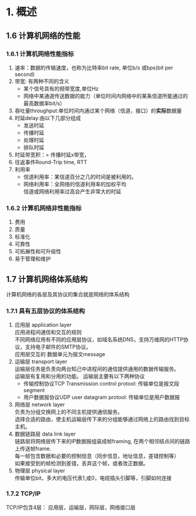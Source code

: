 # 1. 概述
## 1.6 计算机网络的性能
### 1.6.1 计算机网络性能指标
1. 速率：数据的传输速度，也称为比特率bit rate, 单位b/s 或bps(bit per second)
2. 带宽: 有两种不同的含义
    - 某个信号具有的频带宽度,单位Hz
    - 网络中某通道传送数据的能力（单位时间内网络中的某条信道所能通过的最高数据率bit/s）
3. 吞吐量throughput:单位时间内通过某个网络（信道，接口）的**实际**数据量
4. 时延delay:由以下几部分组成
    - 发送时延
    - 传播时延
    - 处理时延
    - 排队时延
5. 时延带宽积：= 传播时延x带宽，
6. 往返事件Round-Trip time, RTT
7. 利用率
    - 信道利用率：某信道百分之几的时间是被利用的。
    - 网络利用率：全网络的信道利用率的加权平均  
    信道或网络利用率过高会产生非常大的时延
### 1.6.2 计算机网络非性能指标
1. 费用
2. 质量
3. 标准化
4. 可靠性
5. 可拓展性和可升级性
6. 易于管理和维护

## 1.7 计算机网络体系结构
计算机网络的各层及其协议的集合就是网络的体系结构
### 1.7.1 具有五层协议的体系结构
1. 应用层 application layer  
    应用进程间通信和交互的规则  
    不同网络应用有不同的应用层协议，如域名系统DNS，支持万维网的HTTP协议，支持电子邮件的SMTP协议。  
    应用层交互的 数据单元为报文message
2. 运输层 transport layer  
    运输层任务是负责向两台知己中进程间的通信提供通用的数据传输服务。  
    运输层有复用和分用的功能。
    运输层主要有以下两种协议  
    - 传输控制协议TCP Transmission control protool: 传输单位是报文段segment
    - 用户数据报协议UDP user datagram protool: 传输单位是用户数据报
3. 网络层 network layer  
    负责为分组交换网上的不同主机提供通信服务。  
    选择合适的路由，使主机运输层传下来的分组能够通过网络上的路由找到目标主机。
4. 数据链路层 data link layer  
    链路层将网络层传下来的IP数据报组装成帧framing, 在两个相邻结点间的链路上传送帧frame.  
    每一帧包含数据和必要的控制信息（同步信息，地址信息，差错控制等）  
    如果接受到的帧检测到差错，丢弃这个帧，或者改正数据。
5. 物理层 physical layer  
    传输单位bit，多大的电压代表1,或0，电缆插头引脚等，引脚如何连接
### 1.7.2 TCP/IP
TCP/IP包含4层：
应用层，运输层，网际层，网络接口层
